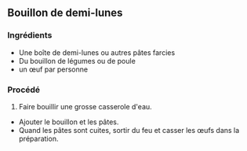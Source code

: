 ## Bouillon de demi-lunes

### Ingrédients

* Une boîte de demi-lunes ou autres pâtes farcies
* Du bouillon de légumes ou de poule
* un œuf par personne

### Procédé

1. Faire bouillir une grosse casserole d'eau.
- Ajouter le bouillon et les pâtes.
- Quand les pâtes sont cuites, sortir du feu et casser les œufs dans la préparation.
